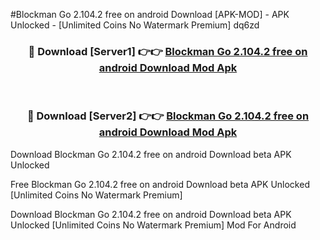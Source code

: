 #Blockman Go 2.104.2 free on android Download [APK-MOD] - APK Unlocked - [Unlimited Coins No Watermark Premium] dq6zd



<div align="center">

<h3>🔴 Download [Server1] 👉👉 <a href="https://momento.my/?title=Blockman_Go_2.104.2_free_on_android_Download">Blockman Go 2.104.2 free on android Download Mod Apk</a></h3><br>

<h3>🔴 Download [Server2] 👉👉 <a href="https://momento.my/?title=Blockman_Go_2.104.2_free_on_android_Download">Blockman Go 2.104.2 free on android Download Mod Apk</a></h3>
</div>



Download Blockman Go 2.104.2 free on android Download beta APK Unlocked

Free Blockman Go 2.104.2 free on android Download beta APK Unlocked [Unlimited Coins No Watermark Premium]

Download Blockman Go 2.104.2 free on android Download beta APK Unlocked [Unlimited Coins No Watermark Premium] Mod For Android
